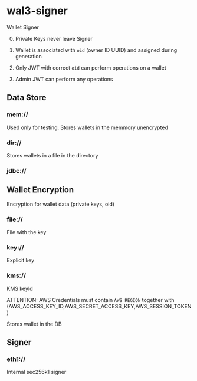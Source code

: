 # wal3-signer

Wallet Signer

0. Private Keys never leave Signer

1. Wallet is associated with `oid` (owner ID UUID) and assigned during generation

2. Only JWT with correct `oid` can perform operations on a wallet

3. Admin JWT can perform any operations

## Data Store

### mem://

Used only for testing. Stores wallets in the memmory unencrypted

### dir://

Stores wallets in a file in the directory

### jdbc://

## Wallet Encryption

Encryption for wallet data (private keys, oid)

### file://

File with the key

### key://

Explicit key

### kms://

KMS keyId

ATTENTION: AWS Credentials must contain `AWS_REGION` together with (AWS_ACCESS_KEY_ID,AWS_SECRET_ACCESS_KEY,AWS_SESSION_TOKEN)


Stores wallet in the DB

## Signer

### eth1://

Internal sec256k1 signer







